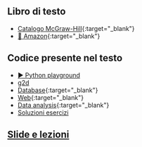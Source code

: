 ## Libro di testo

- [Catalogo McGraw-Hill](https://www.mheducation.it/9788838613586){:target="_blank"}
- [🛒 Amazon](https://www.amazon.it/dp/8838613583){:target="_blank"}

## Codice presente nel testo

- [▶️ Python playground](https://fondinfo.github.io/play)
- [g2d](g2d)
- [Database](https://fondinfo.github.io/database){:target="_blank"}
- [Web](web){:target="_blank"}
- [Data analysis](https://fondinfo.github.io/dataanalysis){:target="_blank"}
- [Soluzioni esercizi](soluzioni)

## [Slide e lezioni](/slides)
